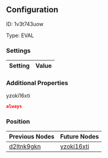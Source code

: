 # <nil>
## Configuration
ID:  1v3t743uow

Type: EVAL 


### Settings
| Setting | Value  |
| :------------------------ | ---------------------------------------- |
 




### Additional Properties
yzoki16xti
 ```json 
always
```




### Position
| Previous Nodes | Future Nodes |
| :------------- | ------------ |
| [d2ltnk9gkn](./d2ltnk9gkn.md) | [yzoki16xti](./yzoki16xti.md) |
